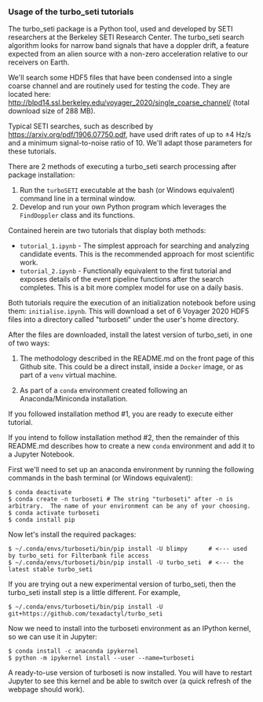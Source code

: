 ### Usage of the turbo_seti tutorials ###

The turbo_seti package is a Python tool, used and developed by SETI researchers at the Berkeley SETI Research Center. The turbo_seti search algorithm looks for narrow band signals that have a doppler drift, a feature expected from an alien source with a non-zero acceleration relative to our receivers on Earth. 

We'll search some HDF5 files that have been condensed into a single coarse channel and are routinely used for testing the code. They are located here: http://blpd14.ssl.berkeley.edu/voyager_2020/single_coarse_channel/ (total download size of 288 MB).

Typical SETI searches, such as described by https://arxiv.org/pdf/1906.07750.pdf, have used drift rates of up to ±4 Hz/s and a minimum signal-to-noise ratio of 10. We'll adapt those parameters for these tutorials.

There are 2 methods of executing a turbo_seti search processing after package installation:
1) Run the ```turboSETI``` executable at the bash (or Windows equivalent) command line in a terminal window.
2) Develop and run your own Python program which leverages the ```FindDoppler``` class and its functions.

Contained herein are two tutorials that display both methods:
* ```tutorial_1.ipynb``` - The simplest approach for searching and analyzing candidate events.  This is the recommended approach for most scientific work.
* ```tutorial_2.ipynb``` - Functionally equivalent to the first tutorial and exposes details of the event pipeline functions after the search completes.  This is a bit more complex model for use on a daily basis.

Both tutorials require the execution of an initialization notebook before using them: ```initialise.ipynb```.  This will download a set of 6 Voyager 2020 HDF5 files into a directory called "turboseti" under the user's home directory.

After the files are downloaded, install the latest version of turbo_seti, in one of two ways:

1) The methodology described in the README.md on the front page of this Github site.  This could be a direct install, inside a ```Docker``` image, or as part of a ```venv``` virtual machine.

2) As part of a ```conda``` environment created following an Anaconda/Miniconda installation.

If you followed installation method #1, you are ready to execute either tutorial.

If you intend to follow installation method #2, then the remainder of this README.md describes how to create a new ```conda``` environment and add it to a Jupyter Notebook.

First we'll need to set up an anaconda environment by running the following commands in the bash terminal (or Windows equivalent):
```
$ conda deactivate
$ conda create -n turboseti # The string "turboseti" after -n is arbitrary.  The name of your environment can be any of your choosing.
$ conda activate turboseti
$ conda install pip
```

Now let's install the required packages:
```
$ ~/.conda/envs/turboseti/bin/pip install -U blimpy      # <--- used by turbo_seti for Filterbank file access
$ ~/.conda/envs/turboseti/bin/pip install -U turbo_seti  # <--- the latest stable turbo_seti
```

If you are trying out a new experimental version of turbo_seti, then the turbo_seti install step is a little different.  For example,
```
$ ~/.conda/envs/turboseti/bin/pip install -U git+https://github.com/texadactyl/turbo_seti
```

Now we need to install into the turboseti environment as an IPython kernel, so we can use it in Jupyter:
```
$ conda install -c anaconda ipykernel
$ python -m ipykernel install --user --name=turboseti
```
A ready-to-use version of turboseti is now installed. You will have to restart Jupyter to see this kernel and be able to switch over (a quick refresh of the webpage should work).
